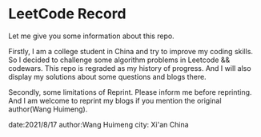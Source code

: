 # LeetCode Record

Let me give you some information about this repo.

Firstly, I am a college student in China and try to improve my coding skills. So I decided to challenge some algorithm problems in Leetcode && codewars. This repo is regraded as my history of progress. And I will also display my solutions about some questions and blogs there.

Secondly, some limitations of Reprint. Please inform me before reprinting. And I am welcome to reprint my blogs if you mention the original author(Wang Huimeng).



date:2021/8/17
author:Wang Huimeng
city: Xi'an China

